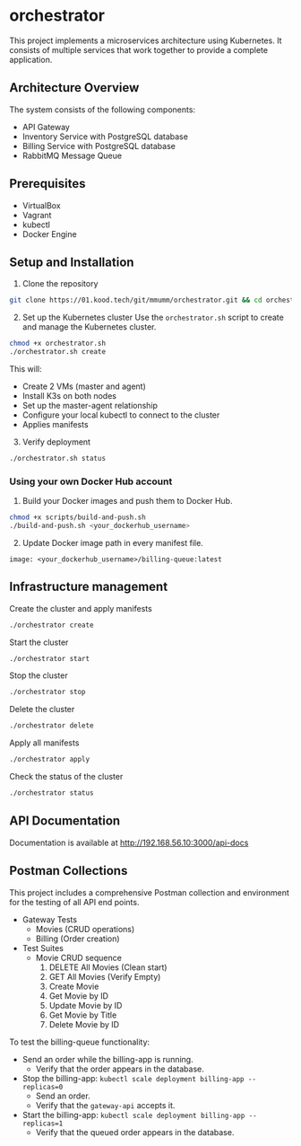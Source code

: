 # orchestrator

This project implements a microservices architecture using Kubernetes. It consists of multiple services that work together to provide a complete application.

## Architecture Overview

The system consists of the following components:

- API Gateway
- Inventory Service with PostgreSQL database
- Billing Service with PostgreSQL database
- RabbitMQ Message Queue

## Prerequisites

- VirtualBox
- Vagrant
- kubectl
- Docker Engine

## Setup and Installation

1. Clone the repository

```bash
git clone https://01.kood.tech/git/mmumm/orchestrator.git && cd orchestrator
```

2. Set up the Kubernetes cluster
   Use the `orchestrator.sh` script to create and manage the Kubernetes cluster.

```bash
chmod +x orchestrator.sh
./orchestrator.sh create
```

This will:

- Create 2 VMs (master and agent)
- Install K3s on both nodes
- Set up the master-agent relationship
- Configure your local kubectl to connect to the cluster
- Applies manifests

3. Verify deployment

```bash
./orchestrator.sh status
```

### Using your own Docker Hub account

1. Build your Docker images and push them to Docker Hub.

```bash
chmod +x scripts/build-and-push.sh
./build-and-push.sh <your_dockerhub_username>
```

2. Update Docker image path in every manifest file.

```
image: <your_dockerhub_username>/billing-queue:latest
```

## Infrastructure management

Create the cluster and apply manifests

```bash
./orchestrator create
```

Start the cluster

```bash
./orchestrator start
```

Stop the cluster

```bash
./orchestrator stop
```

Delete the cluster

```bash
./orchestrator delete
```

Apply all manifests

```bash
./orchestrator apply
```

Check the status of the cluster

```bash
./orchestrator status
```

## API Documentation

Documentation is available at http://192.168.56.10:3000/api-docs

## Postman Collections

This project includes a comprehensive Postman collection and environment for the testing of all API end points.

- Gateway Tests
  - Movies (CRUD operations)
  - Billing (Order creation)
- Test Suites
  - Movie CRUD sequence
    1. DELETE All Movies (Clean start)
    2. GET All Movies (Verify Empty)
    3. Create Movie
    4. Get Movie by ID
    5. Update Movie by ID
    6. Get Movie by Title
    7. Delete Movie by ID

To test the billing-queue functionality:

- Send an order while the billing-app is running.
  - Verify that the order appears in the database.
- Stop the billing-app: `kubectl scale deployment billing-app --replicas=0`
  - Send an order.
  - Verify that the `gateway-api` accepts it.
- Start the billing-app: `kubectl scale deployment billing-app --replicas=1`
  - Verify that the queued order appears in the database.
